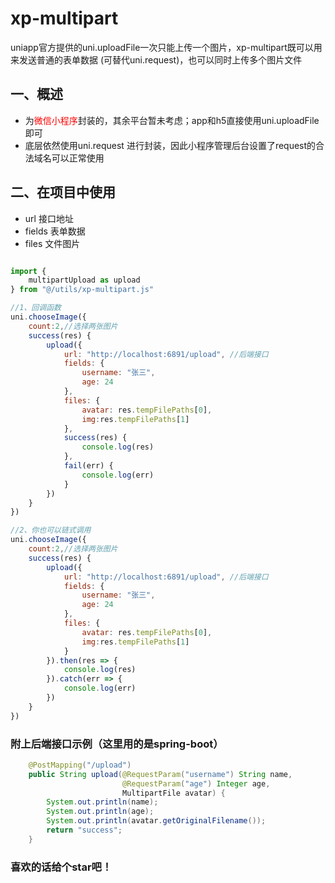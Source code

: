 # xp-multipart

uniapp官方提供的uni.uploadFile一次只能上传一个图片，xp-multipart既可以用来发送普通的表单数据
(可替代uni.request)，也可以同时上传多个图片文件

## 一、概述

- 为<font color=#FF0000>微信小程序</font>封装的，其余平台暂未考虑；app和h5直接使用uni.uploadFile即可
- 底层依然使用uni.request 进行封装，因此小程序管理后台设置了request的合法域名可以正常使用

## 二、在项目中使用

- url 接口地址
- fields 表单数据
- files 文件图片

```js

import {
    multipartUpload as upload
} from "@/utils/xp-multipart.js"

//1、回调函数
uni.chooseImage({
    count:2,//选择两张图片
    success(res) {
        upload({
            url: "http://localhost:6891/upload", //后端接口
            fields: {
                username: "张三",
                age: 24
            },
            files: {
                avatar: res.tempFilePaths[0],
                img:res.tempFilePaths[1]
            },
            success(res) {
                console.log(res)
            },
            fail(err) {
                console.log(err)
            }
        })
    }
})

//2、你也可以链式调用
uni.chooseImage({
    count:2,//选择两张图片
    success(res) {
        upload({
            url: "http://localhost:6891/upload", //后端接口
            fields: {
                username: "张三",
                age: 24
            },
            files: {
                avatar: res.tempFilePaths[0],
                img:res.tempFilePaths[1]
            }
        }).then(res => {
            console.log(res)
        }).catch(err => {
            console.log(err)
        })
    }
})
```

### 附上后端接口示例（这里用的是spring-boot）

```java
    @PostMapping("/upload")
    public String upload(@RequestParam("username") String name,
                         @RequestParam("age") Integer age,
                         MultipartFile avatar) {
        System.out.println(name);
        System.out.println(age);
        System.out.println(avatar.getOriginalFilename());
        return "success";
    }
```

### 喜欢的话给个star吧！